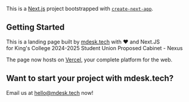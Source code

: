 This is a [Next.js](https://nextjs.org) project bootstrapped with [`create-next-app`](https://nextjs.org/docs/app/api-reference/cli/create-next-app).

## Getting Started
This is a landing page built by [mdesk.tech](https://mdesk.tech) with ❤️ and Next.JS  
for King's College 2024-2025 Student Union Proposed Cabinet - Nexus

The page now hosts on [Vercel](https://vercel.com), your complete platform for the web.

## Want to start your project with mdesk.tech?
Email us at [hello@mdesk.tech](mailto:hello@mdesk.tech) now!
